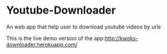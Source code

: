 # Youtube-Downloader
An web app that help user to download youtube videos by urls

This is the live demo version of the app:http://kwoks-downloader.herokuapp.com/
